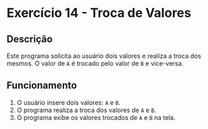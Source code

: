 # Exercício 14 - Troca de Valores

## Descrição
Este programa solicita ao usuário dois valores e realiza a troca dos mesmos. O valor de `A` é trocado pelo valor de `B` e vice-versa.

## Funcionamento
1. O usuário insere dois valores: `A` e `B`.
2. O programa realiza a troca dos valores de `A` e `B`.
3. O programa exibe os valores trocados de `A` e `B` na tela.
